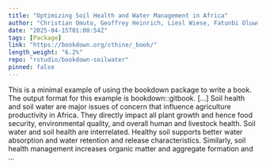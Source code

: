 ```yaml
---
title: "Optimizing Soil Health and Water Management in Africa"
author: "Christian Omuto, Geoffrey Heinrich, Liesl Wiese, Fatunbi Oluwole, David Nielson"
date: "2025-04-15T01:00:54Z"
tags: [Package]
link: "https://bookdown.org/cthine/_book/"
length_weight: "6.2%"
repo: "rstudio/bookdown-soilwater"
pinned: false
---
```


This is a minimal example of using the bookdown package to write a book. The output format for this example is bookdown::gitbook. [...] Soil health and soil water are major issues of concern that influence agriculture productivity in Africa. They directly impact all plant growth and hence food security, environmental quality, and overall human and livestock health. Soil water and soil health are interrelated. Healthy soil supports better water absorption and water retention and release characteristics. Similarly, soil health management increases organic matter and aggregate formation and ...
